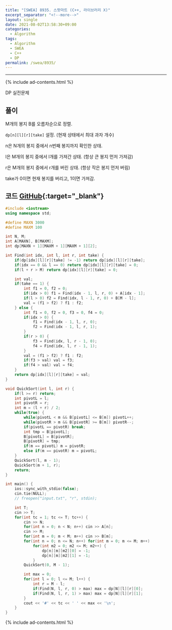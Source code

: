 ```yaml
---
title: "[SWEA] 8935. 스팟마트 (C++, 라이브러리 X)"
excerpt_separator: "<!--more-->"
layout: single
date: 2021-08-02T13:58:30+09:00
categories:
  - Algorithm
tags:
  - Algorithm
  - SWEA
  - C++
  - DP
permalink: /swea/8935/
---
```

---
{% include ad-contents.html %}

DP 실전문제


## 풀이

M개의 봉지 B를 오름차순으로 정렬.

`dp[n][l][r][take]` 설정. (현재 상태에서 최대 과자 개수)

n은 N개의 봉지 중에서 n번째 봉지까지 확인한 상태.

l은 M개의 봉지 중에서 l개를 가져간 상태. (항상 큰 봉지 먼저 가져감)

r은 M개의 봉지 중에서 r개를 버린 상태. (항상 작은 봉지 먼저 버림)

take가 0이면 현재 봉지를 버리고, 1이면 가져감.

<!--more-->

## 코드 [GitHub](https://github.com/unionyy/samsung-algorithm-21/blob/main/bp-greedy-dp/practice-problems/spot-mart/main.cpp){:target="_blank"}

```cpp
#include <iostream>
using namespace std;

#define MAXN 3000
#define MAXM 100

int N, M;
int A[MAXN], B[MAXM];
int dp[MAXN + 1][MAXM + 1][MAXM + 1][2];

int Find(int idx, int l, int r, int take) {
    if(dp[idx][l][r][take] != -1) return dp[idx][l][r][take];
    if(idx == 0 && l == 0) return dp[idx][l][r][take] = 0;
    if(l + r > M) return dp[idx][l][r][take] = 0;

    int val;
    if(take == 1) {
        int f1 = 0, f2 = 0;
        if(idx > 0) f1 = Find(idx - 1, l, r, 0) + A[idx - 1];
        if(l > 0) f2 = Find(idx, l - 1, r, 0) + B[M - l];
        val = (f1 > f2) ? f1 : f2;
    } else {
        int f1 = 0, f2 = 0, f3 = 0, f4 = 0;
        if(idx > 0) {
            f1 = Find(idx - 1, l, r, 0);
            f2 = Find(idx - 1, l, r, 1);
        }
        if(r > 0) {
            f3 = Find(idx, l, r - 1, 0);
            f4 = Find(idx, l, r - 1, 1);
        }
        val = (f1 > f2) ? f1 : f2;
        if(f3 > val) val = f3;
        if(f4 > val) val = f4;
    }
    return dp[idx][l][r][take] = val;
}

void QuickSort(int l, int r) {
    if(l >= r) return;
    int pivotL = l;
    int pivotR = r;
    int m = (l + r) / 2;
    while(true) {
        while(pivotL < m && B[pivotL] <= B[m]) pivotL++;
        while(pivotR > m && B[pivotR] >= B[m]) pivotR--;
        if(pivotL == pivotR) break;
        int tmp = B[pivotL];
        B[pivotL] = B[pivotR];
        B[pivotR] = tmp;
        if(m == pivotL) m = pivotR;
        else if(m == pivotR) m = pivotL;
    }
    QuickSort(l, m - 1);
    QuickSort(m + 1, r);
    return;
}

int main() {
    ios::sync_with_stdio(false);
    cin.tie(NULL);
    // freopen("input.txt", "r", stdin);

    int T;
    cin >> T;
    for(int tc = 1; tc <= T; tc++) {
        cin >> N;
        for(int n = 0; n < N; n++) cin >> A[n];
        cin >> M;
        for(int m = 0; m < M; m++) cin >> B[m];
        for(int n = 0; n <= N; n++) for(int m = 0; m <= M; m++)
            for(int m2 = 0; m2 <= M; m2++) {
                dp[n][m][m2][0] = -1;
                dp[n][m][m2][1] = -1;
            }
        QuickSort(0, M - 1);

        int max = 0;
        for(int l = 0; l <= M; l++) {
            int r = M - l;
            if(Find(N, l, r, 0) > max) max = dp[N][l][r][0];
            if(Find(N, l, r, 1) > max) max = dp[N][l][r][1];
        }
        cout << '#' << tc << ' ' << max << '\n';
    }
}
```

{% include ad-contents.html %}